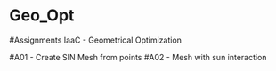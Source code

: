 # Geo_Opt

#Assignments IaaC - Geometrical Optimization

#A01 - Create SIN Mesh from points 
#A02 - Mesh with sun interaction
